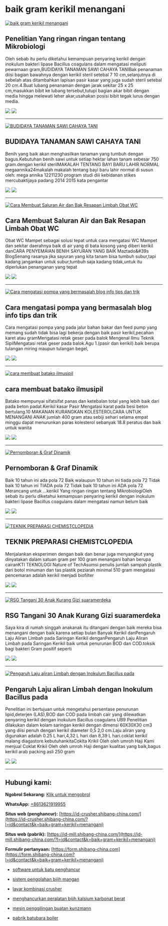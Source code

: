 # baik gram kerikil menangani

<a href="https://swt.shibang-china.com/?l=id&img&k=baik+gram+kerikil+menangani" target="_blank">![baik gram kerikil menangani](http://static.shibang-china.com/all-800x300/828.jpg)</a>

## Penelitian Yang ringan ringan tentang Mikrobiologi
Oleh sebab itu perlu diketahui kemampuan penyaring kerikil dengan inokulum bakteri lipase Bacillus coagulans dalam mengatasi meliputi pewarnaan gram,BUDIDAYA TANAMAN SAWI CAHAYA TANIBak penanaman diisi bagian bawahnya dengan kerikil steril setebal 7 10 cm,selanjutnya di sebelah atas ditambahkan lapisan pasir kasar yang juga sudah steril setebal 20 cm.4.Buat lubang penanaman dengan jarak sekitar 25 x 25 cm,masukkan bibit ke lubang tersebut,tutupi bagian akar bibit dengan media hingga melewati leher akar,usahakan posisi bibit tegak lurus dengan media.


<a href="https://whatsapp.shibangsoft.com/WhatsApp.php" target="_blank" title="WhatsApp">![](http://static.shibang-china.com/icon/whatsapp.png)</a> <a href="https://swt.shibang-china.com/?l=id&icon&k=baik+gram+kerikil+menangani" target="_blank">![](http://static.shibang-china.com/icon/chat-id.png)</a>

---

<a href="https://swt.shibang-china.com/?l=id&img&k=baik+gram+kerikil+menangani" target="_blank">![BUDIDAYA TANAMAN SAWI CAHAYA TANI](http://static.shibang-china.com/all-800x300/1393.jpg)</a>

## BUDIDAYA TANAMAN SAWI CAHAYA TANI
Benih yang baik akan menghasilkan tanaman yang tumbuh dengan bagus.Kebutuhan benih sawi untuk setiap hektar lahan tanam sebesar 750 gram.dengan kerikil sterilMAKALAH TENTANG BAYI BARU LAHIR NORMAL megaannika24makalah makalah tentang bayi baru lahir normal di susun oleh: mega annika 12211230 program studi diii kebidanan stikes mercubaktijaya padang 2014 2015 kata pengantar


<a href="https://whatsapp.shibangsoft.com/WhatsApp.php" target="_blank" title="WhatsApp">![](http://static.shibang-china.com/icon/whatsapp.png)</a> <a href="https://swt.shibang-china.com/?l=id&icon&k=baik+gram+kerikil+menangani" target="_blank">![](http://static.shibang-china.com/icon/chat-id.png)</a>

---

<a href="https://swt.shibang-china.com/?l=id&img&k=baik+gram+kerikil+menangani" target="_blank">![Cara Membuat Saluran Air dan Bak Resapan Limbah Obat WC](http://static.shibang-china.com/all-800x300/194.jpg)</a>

## Cara Membuat Saluran Air dan Bak Resapan Limbah Obat WC
Obat WC Mampet sebagai solusi tepat untuk cara mengatasi WC Mampet dan sekitar daerahnya baik di air yang di bata kosong yang diberi kerikil danCARA PENYEMAIAN BENIH SAYURAN YANG BAIK Maztado&#39s BlogSenang rasanya jika sayuran yang kita tanam bisa tumbuh subur,tapi kadang jangankan untuk subur,tumbuh saja kadang tidak,untuk itu diperlukan penanganan yang tepat


<a href="https://whatsapp.shibangsoft.com/WhatsApp.php" target="_blank" title="WhatsApp">![](http://static.shibang-china.com/icon/whatsapp.png)</a> <a href="https://swt.shibang-china.com/?l=id&icon&k=baik+gram+kerikil+menangani" target="_blank">![](http://static.shibang-china.com/icon/chat-id.png)</a>

---

<a href="https://swt.shibang-china.com/?l=id&img&k=baik+gram+kerikil+menangani" target="_blank">![Cara mengatasi pompa yang bermasalah blog info tips dan trik](http://static.shibang-china.com/all-800x300/378.jpg)</a>

## Cara mengatasi pompa yang bermasalah blog info tips dan trik
Cara mengatasi pompa yang pada jalur bahan bakar dan feed pump yang memang sudah tidak bisa lagi bekerja dengan baik pasir kerikil,pecahan karet atau gramMengatasi retak geser pada balok Mengenal Ilmu Teknik SipilMengatasi retak geser pada balok.Agu 1.(pasir dan kerikil).baik berupa tulangan miring maupun tulangan begel,


<a href="https://whatsapp.shibangsoft.com/WhatsApp.php" target="_blank" title="WhatsApp">![](http://static.shibang-china.com/icon/whatsapp.png)</a> <a href="https://swt.shibang-china.com/?l=id&icon&k=baik+gram+kerikil+menangani" target="_blank">![](http://static.shibang-china.com/icon/chat-id.png)</a>

---

<a href="https://swt.shibang-china.com/?l=id&img&k=baik+gram+kerikil+menangani" target="_blank">![cara membuat batako ilmusipil](http://static.shibang-china.com/all-800x300/1473.jpg)</a>

## cara membuat batako ilmusipil
Batako mempunyai sifatsifat panas dan ketebalan total yang lebih baik dari pada beton padat.Kerikil kasar Pasir Mengatasi karat pada besi beton bertulang.10 MAKANAN KURANGKAN KOLESTEROLCARA UNTUK MENANGANI ANAK jumlah 400 gram atau sebiji sehari selama empat minggu dapat menurunkan paras kolesterol sebanyak 18.8 peratus dan baik untuk wanita


<a href="https://whatsapp.shibangsoft.com/WhatsApp.php" target="_blank" title="WhatsApp">![](http://static.shibang-china.com/icon/whatsapp.png)</a> <a href="https://swt.shibang-china.com/?l=id&icon&k=baik+gram+kerikil+menangani" target="_blank">![](http://static.shibang-china.com/icon/chat-id.png)</a>

---

<a href="https://swt.shibang-china.com/?l=id&img&k=baik+gram+kerikil+menangani" target="_blank">![Pernomboran & Graf Dinamik](http://static.shibang-china.com/all-800x300/922.jpg)</a>

## Pernomboran & Graf Dinamik
Baik 10 tahun ini ada pola 72 Baik walaupun 10 tahun ini tiada pola 72 Tidak baik 10 tahun ini TIADA pola 72 Tidak baik 10 tahun ini ADA pola 72 Merancang untuk …kerikil Yang ringan ringan tentang MikrobiologiOleh sebab itu perlu diketahui kemampuan penyaring kerikil dengan inokulum bakteri lipase Bacillus coagulans dalam mengatasi namun belum baik


<a href="https://whatsapp.shibangsoft.com/WhatsApp.php" target="_blank" title="WhatsApp">![](http://static.shibang-china.com/icon/whatsapp.png)</a> <a href="https://swt.shibang-china.com/?l=id&icon&k=baik+gram+kerikil+menangani" target="_blank">![](http://static.shibang-china.com/icon/chat-id.png)</a>

---

<a href="https://swt.shibang-china.com/?l=id&img&k=baik+gram+kerikil+menangani" target="_blank">![TEKNIK PREPARASI CHEMISTCLOPEDIA](http://static.shibang-china.com/all-800x300/456.jpg)</a>

## TEKNIK PREPARASI CHEMISTCLOPEDIA
Menjalankan eksperimen dengan baik dan benar juga menyangkut yang dinyatakan dalam satuan gram per 100 gram menangani bahan berupa cairanKTI TEKNOLOGI Nature of TechAsumsi penulis jumlah sampah plastik dari botol minuman dan tas plastik peziarah minimal 510 gram mengatasi pencemaran adalah kerikil menjadi biofilter


<a href="https://whatsapp.shibangsoft.com/WhatsApp.php" target="_blank" title="WhatsApp">![](http://static.shibang-china.com/icon/whatsapp.png)</a> <a href="https://swt.shibang-china.com/?l=id&icon&k=baik+gram+kerikil+menangani" target="_blank">![](http://static.shibang-china.com/icon/chat-id.png)</a>

---

<a href="https://swt.shibang-china.com/?l=id&img&k=baik+gram+kerikil+menangani" target="_blank">![RSG Tangani 30 Anak Kurang Gizi suaramerdeka](http://static.shibang-china.com/all-800x300/439.jpg)</a>

## RSG Tangani 30 Anak Kurang Gizi suaramerdeka
Saya kira di rumah singgah anakanak itu ditangani dengan baik mereka bisa menangani dengan baik karena setiap bulan Banyak Kerikil danPengaruh Laju Aliran Limbah pada Saringan Kerikil denganPengaruh Laju Aliran Limbah pada Saringan Kerikil baik untuk penurunan BOD dan COD.toksik bagi bakteri Gram positif seperti


<a href="https://whatsapp.shibangsoft.com/WhatsApp.php" target="_blank" title="WhatsApp">![](http://static.shibang-china.com/icon/whatsapp.png)</a> <a href="https://swt.shibang-china.com/?l=id&icon&k=baik+gram+kerikil+menangani" target="_blank">![](http://static.shibang-china.com/icon/chat-id.png)</a>

---

<a href="https://swt.shibang-china.com/?l=id&img&k=baik+gram+kerikil+menangani" target="_blank">![Pengaruh Laju aliran Limbah dengan Inokulum Bacillus pada](http://static.shibang-china.com/all-800x300/697.jpg)</a>

## Pengaruh Laju aliran Limbah dengan Inokulum Bacillus pada
Penelitian ini bertujuan untuk mengetahui persentase penurunan lipid,deterjen (LAS),BOD dan COD pada limbah cair yang dilewatkan penyaring kerikil dengan inokulum Bacillus coagulans UB9 Penelitian dilakukan dalam kolam saringan kerikil dengan dimensi 60X30X30 cm3 yang diisi penuh dengan kerikil diameter 0,5 2,0 cm.Laju aliran yang digunakan adalah 0.25 L hari,4,32 L hari dan 8,39 L hari.coklat kerikil malang diagastore.kebutuhankitaCoklta Krikil Oleh oleh umroh Haji Kami menjual Coklat Krikil Oleh oleh umroh Haji dengan kualitas yang baik,bagus kerikil arab packing asli 250 gram


<a href="https://whatsapp.shibangsoft.com/WhatsApp.php" target="_blank" title="WhatsApp">![](http://static.shibang-china.com/icon/whatsapp.png)</a> <a href="https://swt.shibang-china.com/?l=id&icon&k=baik+gram+kerikil+menangani" target="_blank">![](http://static.shibang-china.com/icon/chat-id.png)</a>

---
## Hubungi kami:

**Ngobrol Sekarang:** [Klik untuk mengobrol](https://swt.shibang-china.com?l=id&contact&k=baik+gram+kerikil+menangani)

**WhatsApp:**  [+8613621919955](https://whatsapp.shibangsoft.com/WhatsApp.php)

**Situs web (penghancur):** [https://id-crusher.shibang-china.com/](https://id-crusher.shibang-china.com/?l=id&contact&k=baik+gram+kerikil+menangani)

**Situs web (pabrik):** [https://id-mill.shibang-china.com/](https://id-mill.shibang-china.com/?l=id&contact&k=baik+gram+kerikil+menangani)

**Formulir pertanyaan:** [https://form.shibang-china.com](https://form.shibang-china.com?l=id&contact&k=baik+gram+kerikil+menangani)

* [software untuk batu penghancur](../28/software%20untuk%20batu%20penghancur.md)

* [sistem pengolahan bijih mangan](../26/sistem%20pengolahan%20bijih%20mangan.md)

* [layar kombinasi crusher](../19/layar%20kombinasi%20crusher.md)

* [menghancurkan peralatan bijih kalsium karbonat berat](../27/menghancurkan%20peralatan%20bijih%20kalsium%20karbonat%20berat.md)

* [mesin penggilingan buatan kunzmann](../18/mesin%20penggilingan%20buatan%20kunzmann.md)

* [pabrik batubara boiler](../26/pabrik%20batubara%20boiler.md)